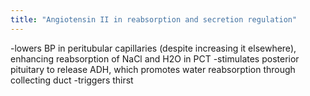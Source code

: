 ```yaml
---
title: "Angiotensin II in reabsorption and secretion regulation"
---
```

-lowers BP in peritubular capillaries (despite increasing it elsewhere), enhancing reabsorption of NaCl and H2O in PCT
-stimulates posterior pituitary to release ADH, which promotes water reabsorption through collecting duct
-triggers thirst


